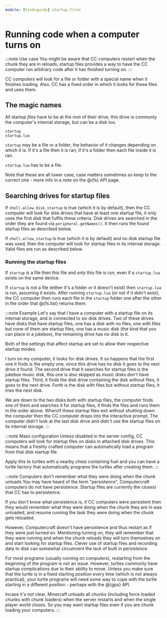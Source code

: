 ```yaml
---
module: [kind=guide] startup_files
---
```


# Running code when a computer turns on

:::note Use case
You might be aware that CC computers restart when the chunk they are in reloads,  startup files provides a way to have the CC computer run arbitrary code after it has finished turning on.
:::

CC computers will look for a file or folder with a special name when it finishes loading. Also, CC has a fixed order in which it looks for these files and uses them.

## The magic names
All startup *files* have to be at the root of their drive, this drive is commonly the computer's internal storage, but can be a disk too.
```
startup
startup.lua
```
`startup` may be a file or a folder, the behavior of it changes depending on which it is. If it's a file then it is ran, if it's a folder then each file inside it is ran.

`startup.lua` has to be a file.

Note that these are all lower case, case matters sometimes so keep to the correct one - more info in a note on the @{fs} API page.


## Searching drives for startup files
If `shell.allow_disk_startup` is true (which it is by default), then the CC computer will look for disk drives that have at least one startup file, it only uses the first disk that fulfils these criteria. Disk drives are searched in the order they are found via `peripheral.getNames()`. It then runs the found startup files as described below.

If `shell.allow_startup` is true (which it is by default) and no disk startup file was used, then the computer will look for startup files in its internal storage. Valid files are run as described below.

### Running the startup files
If `startup` is a file then this file and *only* this file is run, even if a `startup.lua` exists on the same device.

If `startup` is not a file (either it's a folder or it doesn't exist) then `startup.lua` is run, assuming it exists. After running `startup.lua` (or not if it didn't exist), the CC computer then runs each file in the `startup` folder one after the other in the order that @{fs.list} returns them.

:::note Example
Let's say that I have a computer with a startup file on its internal storage, and is connected to six disk drives. Two of these drives have disks that have startup files, one has a disk with no files, one with files but none of them are startup files, one has a music disk (the kind that you can place in a jukebox), the remaining drive has no disk in it.

Both of the settings that affect startup are set to allow their respective startup modes.

I turn on my computer, it looks for disk drives. It so happens that the first one it finds is the empty one, since this drive has no disk it goes to the next drive it found. The second drive that it searches for startup files is the jukebox music disk, this one is also skipped as music disks don't have startup files. Third, it finds the disk drive containing the disk without files, it goes to the next drive. Forth is the disk with files but without startup files, it tries the next disk.

We are down to the two disks both with startup files, the computer finds one of them and searches it for startup files, it finds the files and runs them in the order above. When/if these startup files exit without shutting down the computer then the CC computer drops into the interactive prompt. The computer *didn't* look at the last disk drive and *didn't* use the startup files on its internal storage.
:::

:::note Mass configuration
Unless disabled in the server config, CC computers will look for startup files on disks in attached disk drives. This means that a freshly crafted computer can automatically load a program from that disk startup file.

Apply this to turtles with a nearby chest containing fuel and you can have a turtle factory that automatically programs the turtles after creating them.
:::

:::note Computers don't remember what they were doing when the chunk unloads
You may have heard of the term "persistence", Computercraft computers do not have persistence. Startup files are currently the closest that CC has to persistence.

If you don't know what persistence is, if CC computers were persistent then they would remember what they were doing when the chunk they are in was unloaded, and resume running the task they were doing when the chunk gets reloaded.

However, Computercraft doesn't have persistence and thus restart as if they were just turned on. Mentioning turning on, they will remember that they were running and when the chunk reloads they will turn themselves on and start looking for startup files. Clever use of startup files and recording data to disk can somewhat circumvent the lack of built in persistence.

For most programs (usually running on computers), restarting from the beginning of the program is not an issue. However, turtles commonly have startup complications due to their ability to move. Unless you make sure that the turtle is in a fixed starting position every time (which is not always practical), your turtle programs will need some way to cope with the turtle starting in a different position - perhaps with the @{gps} API.

Incase it's not clear, Minecraft unloads all chunks (including force loaded chunks with chunk loaders) when the server restarts and when the single player world closes. So you may want startup files even if you are chunk loading your computers.
:::
